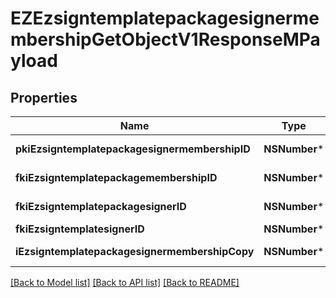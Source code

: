 # EZEzsigntemplatepackagesignermembershipGetObjectV1ResponseMPayload

## Properties
Name | Type | Description | Notes
------------ | ------------- | ------------- | -------------
**pkiEzsigntemplatepackagesignermembershipID** | **NSNumber*** | The unique ID of the Ezsigntemplatepackagesignermembership | 
**fkiEzsigntemplatepackagemembershipID** | **NSNumber*** | The unique ID of the Ezsigntemplatepackagemembership | 
**fkiEzsigntemplatepackagesignerID** | **NSNumber*** | The unique ID of the Ezsigntemplatepackagesigner | 
**fkiEzsigntemplatesignerID** | **NSNumber*** | The unique ID of the Ezsigntemplatesigner | 
**iEzsigntemplatepackagesignermembershipCopy** | **NSNumber*** | The Copy number in case of multiple copies. | [optional] 

[[Back to Model list]](../README.md#documentation-for-models) [[Back to API list]](../README.md#documentation-for-api-endpoints) [[Back to README]](../README.md)


